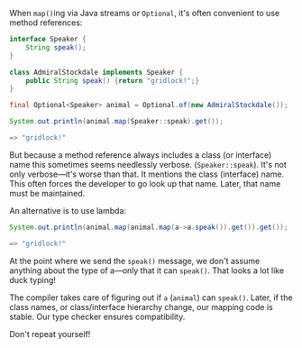When `map()`ing via Java streams or `Optional`, it's often convenient to use
method references:

```java
interface Speaker {
    String speak();
}

class AdmiralStockdale implements Speaker {
    public String speak() {return "gridlock!";}
}

final Optional<Speaker> animal = Optional.of(new AdmiralStockdale());

System.out.println(animal.map(Speaker::speak).get());

=> "gridlock!"
```

But because a method reference always includes a class (or interface)
name this sometimes seems needlessly verbose. (`Speaker::speak`).
It's not only verbose—it's worse than that. It mentions the class (interface)
name. This often forces the developer to go look up that name. Later, that
name must be maintained.

An alternative is to use lambda:

```java
System.out.println(animal.map(animal.map(a->a.speak()).get()).get());

=> "gridlock!"
```

At the point where we send the `speak()` message, we don't assume anything 
about the type of a—only that it can `speak()`. That looks a lot like duck typing!

The compiler takes care of figuring out if `a` (`animal`) can `speak()`. Later, if
the class names, or class/interface hierarchy change, our mapping code is stable.
Our type checker ensures compatibility.
         
Don't repeat yourself!
